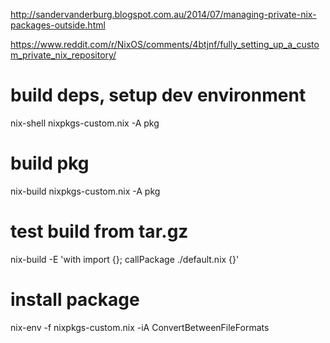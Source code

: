 http://sandervanderburg.blogspot.com.au/2014/07/managing-private-nix-packages-outside.html

https://www.reddit.com/r/NixOS/comments/4btjnf/fully_setting_up_a_custom_private_nix_repository/

# build deps, setup dev environment
nix-shell nixpkgs-custom.nix -A pkg

# build pkg
nix-build nixpkgs-custom.nix -A pkg

# test build from tar.gz
nix-build -E 'with import <nixpkgs> {}; callPackage ./default.nix {}'

# install package
nix-env -f nixpkgs-custom.nix -iA ConvertBetweenFileFormats
